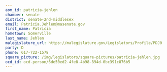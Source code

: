 ```yaml
---
aom_id: patricia-jehlen
chamber: senate
district: senate-2nd-middlesex
email: Patricia.Jehlen@masenate.gov
first_name: Patricia
hometown: Somerville
last_name: Jehlen
malegislature_url: https://malegislature.gov/Legislators/Profile/PDJ0
party: D
phone: 617-722-1578
square_picture: /img/legislators/square-pictures/patricia-jehlen.jpg
ocd_id: ocd-person/6de50ed2-4fe8-4b98-894d-0bc391c876b5
---
```

